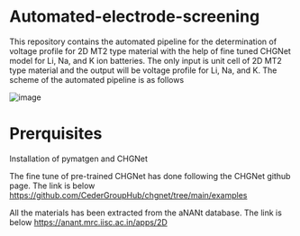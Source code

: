 # Automated-electrode-screening
This repository contains the automated pipeline for the determination of voltage profile for 2D MT2 type material with the help of fine tuned CHGNet model for Li, Na, and K ion batteries. The only input is unit cell of 2D MT2 type material and the output will be voltage profile for Li, Na, and K. The scheme of the automated pipeline is as follows 

![image](https://github.com/user-attachments/assets/18c79082-80a8-4981-9a9e-6fef06a4571a)


# Prerquisites
Installation of pymatgen and CHGNet

The fine tune of pre-trained CHGNet has done following the CHGNet github page. The link is below
https://github.com/CederGroupHub/chgnet/tree/main/examples

All the materials has been extracted from the aNANt database. The link is below
https://anant.mrc.iisc.ac.in/apps/2D


